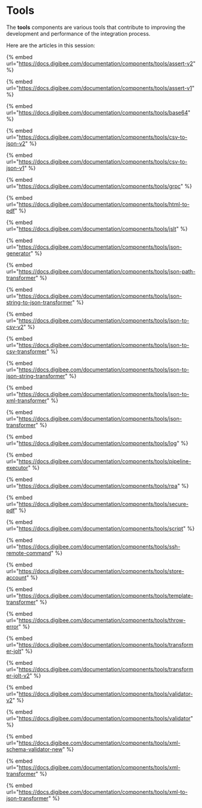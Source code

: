 # Tools

The **tools** components are various tools that contribute to improving the development and performance of the integration process.

Here are the articles in this session:

{% embed url="https://docs.digibee.com/documentation/components/tools/assert-v2" %}

{% embed url="https://docs.digibee.com/documentation/components/tools/assert-v1" %}

{% embed url="https://docs.digibee.com/documentation/components/tools/base64" %}

{% embed url="https://docs.digibee.com/documentation/components/tools/csv-to-json-v2" %}

{% embed url="https://docs.digibee.com/documentation/components/tools/csv-to-json-v1" %}

{% embed url="https://docs.digibee.com/documentation/components/tools/grpc" %}

{% embed url="https://docs.digibee.com/documentation/components/tools/html-to-pdf" %}

{% embed url="https://docs.digibee.com/documentation/components/tools/jslt" %}

{% embed url="https://docs.digibee.com/documentation/components/tools/json-generator" %}

{% embed url="https://docs.digibee.com/documentation/components/tools/json-path-transformer" %}

{% embed url="https://docs.digibee.com/documentation/components/tools/json-string-to-json-transformer" %}

{% embed url="https://docs.digibee.com/documentation/components/tools/json-to-csv-v2" %}

{% embed url="https://docs.digibee.com/documentation/components/tools/json-to-csv-transformer" %}

{% embed url="https://docs.digibee.com/documentation/components/tools/json-to-json-string-transformer" %}

{% embed url="https://docs.digibee.com/documentation/components/tools/json-to-xml-transformer" %}

{% embed url="https://docs.digibee.com/documentation/components/tools/json-transformer" %}

{% embed url="https://docs.digibee.com/documentation/components/tools/log" %}

{% embed url="https://docs.digibee.com/documentation/components/tools/pipeline-executor" %}

{% embed url="https://docs.digibee.com/documentation/components/tools/rpa" %}

{% embed url="https://docs.digibee.com/documentation/components/tools/secure-pdf" %}

{% embed url="https://docs.digibee.com/documentation/components/tools/script" %}

{% embed url="https://docs.digibee.com/documentation/components/tools/ssh-remote-command" %}

{% embed url="https://docs.digibee.com/documentation/components/tools/store-account" %}

{% embed url="https://docs.digibee.com/documentation/components/tools/template-transformer" %}

{% embed url="https://docs.digibee.com/documentation/components/tools/throw-error" %}

{% embed url="https://docs.digibee.com/documentation/components/tools/transformer-jolt" %}

{% embed url="https://docs.digibee.com/documentation/components/tools/transformer-jolt-v2" %}

{% embed url="https://docs.digibee.com/documentation/components/tools/validator-v2" %}

{% embed url="https://docs.digibee.com/documentation/components/tools/validator" %}

{% embed url="https://docs.digibee.com/documentation/components/tools/xml-schema-validator-new" %}

{% embed url="https://docs.digibee.com/documentation/components/tools/xml-transformer" %}

{% embed url="https://docs.digibee.com/documentation/components/tools/xml-to-json-transformer" %}
